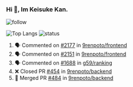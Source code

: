 ### Hi 👋, Im Keisuke Kan.

<!--
**9renpoto/9renpoto** is a ✨ _special_ ✨ repository because its `README.md` (this file) appears on your GitHub profile.

Here are some ideas to get you started:

- 🔭 I’m currently working on ...
- 🌱 I’m currently learning ...
- 👯 I’m looking to collaborate on ...
- 🤔 I’m looking for help with ...
- 💬 Ask me about ...
- 📫 How to reach me: ...
- 😄 Pronouns: ...
- ⚡ Fun fact: ...
-->

![follow](https://img.shields.io/github/followers/9renpoto?label=Follow&style=social)

![Top Langs](https://github-readme-stats.vercel.app/api/top-langs/?username=9renpoto&hide=html&layout=compact)
![status](https://github-readme-stats.vercel.app/api?username=9renpoto&show_icons=true&count_private=true&hide=issues,contribs)

<!--START_SECTION:activity-->
1. 🗣 Commented on [#2177](https://github.com/9renpoto/frontend/issues/2177) in [9renpoto/frontend](https://github.com/9renpoto/frontend)
2. 🗣 Commented on [#2151](https://github.com/9renpoto/frontend/issues/2151) in [9renpoto/frontend](https://github.com/9renpoto/frontend)
3. 🗣 Commented on [#1688](https://github.com/g59/ranking/issues/1688) in [g59/ranking](https://github.com/g59/ranking)
4. ❌ Closed PR [#454](https://github.com/9renpoto/backend/pull/454) in [9renpoto/backend](https://github.com/9renpoto/backend)
5. 🎉 Merged PR [#484](https://github.com/9renpoto/backend/pull/484) in [9renpoto/backend](https://github.com/9renpoto/backend)
<!--END_SECTION:activity-->

